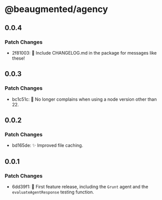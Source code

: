 # @beaugmented/agency

## 0.0.4

### Patch Changes

- 2f81003: 🐛 Include CHANGELOG.md in the package for messages like these!

## 0.0.3

### Patch Changes

- bc1c51c: 🐛 No longer complains when using a node version other than 22.

## 0.0.2

### Patch Changes

- bd165de: ✨ Improved file caching.

## 0.0.1

### Patch Changes

- 6dd39f1: 🎉 First feature release, including the `Grunt` agent and the `evaluateAgentResponse` testing function.

